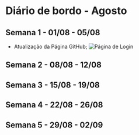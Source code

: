 # Diário de bordo - Agosto



## Semana 1 - 01/08 - 05/08
- Atualização da Página GitHub;
![Página de Login](PrintLogins.jpg)


## Semana 2 - 08/08 - 12/08


## Semana 3 - 15/08 - 19/08


## Semana 4 - 22/08 - 26/08



## Semana 5 - 29/08 - 02/09


